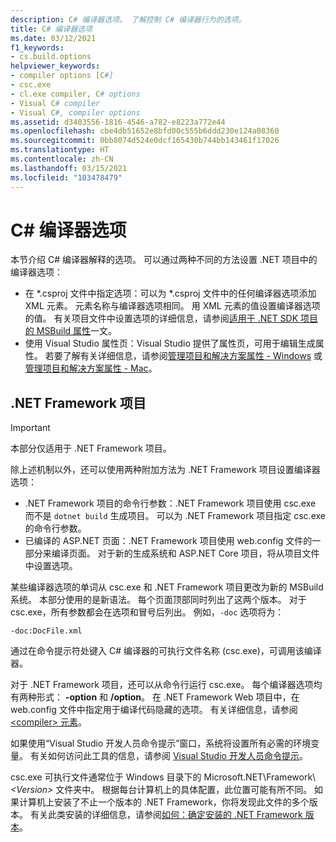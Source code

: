 ```yaml
---
description: C# 编译器选项。 了解控制 C# 编译器行为的选项。
title: C# 编译器选项
ms.date: 03/12/2021
f1_keywords:
- cs.build.options
helpviewer_keywords:
- compiler options [C#]
- csc.exe
- cl.exe compiler, C# options
- Visual C# compiler
- Visual C#, compiler options
ms.assetid: d3403556-1816-4546-a782-e8223a772e44
ms.openlocfilehash: cbe4db51652e8bfd00c555b6ddd230e124a08360
ms.sourcegitcommit: 0bb8074d524e0dcf165430b744bb143461f17026
ms.translationtype: HT
ms.contentlocale: zh-CN
ms.lasthandoff: 03/15/2021
ms.locfileid: "103478479"
---
```

# <a name="c-compiler-options"></a>C# 编译器选项

本节介绍 C# 编译器解释的选项。 可以通过两种不同的方法设置 .NET 项目中的编译器选项：

- 在 \*.csproj 文件中指定选项：可以为 \*.csproj 文件中的任何编译器选项添加 XML 元素。 元素名称与编译器选项相同。 用 XML 元素的值设置编译器选项的值。 有关项目文件中设置选项的详细信息，请参阅[适用于 .NET SDK 项目的 MSBuild 属性](../../../core/project-sdk/msbuild-props.md)一文。
- 使用 Visual Studio 属性页：Visual Studio 提供了属性页，可用于编辑生成属性。 若要了解有关详细信息，请参阅[管理项目和解决方案属性 - Windows](/visualstudio/ide/managing-project-and-solution-properties#c-visual-basic-and-f-projects) 或[管理项目和解决方案属性 - Mac](/visualstudio/mac/managing-solutions-and-project-properties)。

## <a name="net-framework-projects"></a>.NET Framework 项目

> [!IMPORTANT]
> 本部分仅适用于 .NET Framework 项目。

除上述机制以外，还可以使用两种附加方法为 .NET Framework 项目设置编译器选项：

- .NET Framework 项目的命令行参数：.NET Framework 项目使用 csc.exe 而不是 `dotnet build` 生成项目。 可以为 .NET Framework 项目指定 csc.exe 的命令行参数。
- 已编译的 ASP.NET 页面：.NET Framework 项目使用 web.config 文件的一部分来编译页面。 对于新的生成系统和 ASP.NET Core 项目，将从项目文件中设置选项。

某些编译器选项的单词从 csc.exe 和 .NET Framework 项目更改为新的 MSBuild 系统。 本部分使用的是新语法。 每个页面顶部同时列出了这两个版本。 对于 csc.exe，所有参数都会在选项和冒号后列出。 例如，`-doc` 选项将为：

```console
-doc:DocFile.xml
```

通过在命令提示符处键入 C# 编译器的可执行文件名称 (csc.exe)，可调用该编译器。

对于 .NET Framework 项目，还可以从命令行运行 csc.exe。 每个编译器选项均有两种形式： **-option** 和 **/option**。 在 .NET Framework Web 项目中，在 web.config 文件中指定用于编译代码隐藏的选项。 有关详细信息，请参阅 [\<compiler> 元素](../../../framework/configure-apps/file-schema/compiler/compiler-element.md)。

如果使用“Visual Studio 开发人员命令提示”窗口，系统将设置所有必需的环境变量。 有关如何访问此工具的信息，请参阅 [Visual Studio 开发人员命令提示](../../../framework/tools/developer-command-prompt-for-vs.md)。

csc.exe 可执行文件通常位于 Windows 目录下的 Microsoft.NET\Framework\\ *\<Version>* 文件夹中。 根据每台计算机上的具体配置，此位置可能有所不同。 如果计算机上安装了不止一个版本的 .NET Framework，你将发现此文件的多个版本。 有关此类安装的详细信息，请参阅[如何：确定安装的 .NET Framework 版本](../../../framework/migration-guide/how-to-determine-which-versions-are-installed.md)。
